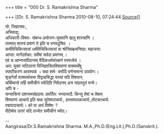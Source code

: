 +++
title = "000 Dr. S. Ramakrishna Sharma"

+++
[[Dr. S. Ramakrishna Sharma	2010-08-10, 07:24:44 [Source](https://groups.google.com/g/bvparishat/c/cHyA0ecfFy0)]]



भो: जिज्ञासव:,  
अभिवाद्य,  
अधिकारी-विषय- संबन्ध-प्रयोजन-युक्तानि खलु शास्त्राणि ।  
तस्मात् शास्त्रं प्रमाणं ते इति च भगवदुक्ति: ।  
कर्मविचिकित्सायां धर्मविचिकित्सायां वा श्रोत्रियब्रःमनिष्ठा: महाजना:  
आप्ता: मार्गदर्शका: सर्वेषां सर्वदा प्रमाणम् ।  
एवं च आम्नायपीठानाम् वैदिकधर्मसंरक्षणं परमध्येयं ।  
अत: युक्तं जटिलानां विजिज्ञासितविषयाणां वाक्यार्थेषु  
स्पष्टीकरणं आवश्यकं । यथा शर्म- वर्मादि वर्णनामानां उपयोग:।  
शृङ्गेर्यां वाक्यार्थसभा विद्वत्प्रसिद्धा यस्यां यदि विषयान्  
चर्चिष्यन्ते तर्हि समीचीनं भवेदिति निवेदनम् अत्र नाप्रस्तुतं मन्ये।  
अपि च -  
सन्यासिनां दशनामसंप्रदाय: प्रवर्तित: भगवत्पादै: किन्तु तेषां च तेषाम्  
शिष्याणां आचार्य इति यथा सुरेश्वराचार्य:, हस्तामलकाचार्य:,तोटकाचार्य:  
पद्मपादाचार्य:। को वा अयं विशेष: ?  
पीठेष्वेव उत्तरं यदि लभ्येत समीचीनं भवेत्।    
  
--  
Aangirasa/Dr.S.Ramakrishna Sharma. M.A.,Ph.D.(Eng.Lit.),Ph.D.(Sanskrit.).  

